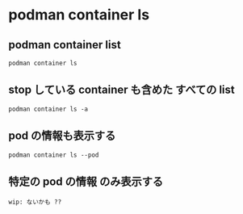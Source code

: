
# podman container ls


## podman container list

```
podman container ls
```


## stop している container も含めた すべての list

```
podman container ls -a
```


## pod の情報も表示する

```
podman container ls --pod
```


## 特定の pod の情報 のみ表示する

```
wip: ないかも ??
```


